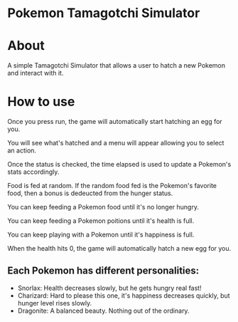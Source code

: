 # Pokemon Tamagotchi Simulator

# About 
A simple Tamagotchi Simulator that allows a user to hatch a new Pokemon and interact with it. 

# How to use 
Once you press run, the game will automatically start hatching an egg for you. 

You will see what's hatched and a menu will appear allowing you to select an action. 

Once the status is checked, the time elapsed is used to update a Pokemon's stats accordingly. 

Food is fed at random. If the random food fed is the Pokemon's favorite food, then a bonus is dedeucted from the hunger status. 

You can keep feeding a Pokemon food until it's no longer hungry. 

You can keep feeding a Pokemon poitions until it's health is full. 

You can keep playing with a Pokemon until it's happiness is full. 

When the health hits 0, the game will automatically hatch a new egg for you. 

## Each Pokemon has different personalities:

- Snorlax: Health decreases slowly, but he gets hungry real fast! 
- Charizard: Hard to please this one, it's happiness decreases quickly, but hunger level rises slowly. 
- Dragonite: A balanced beauty. Nothing out of the ordinary. 


